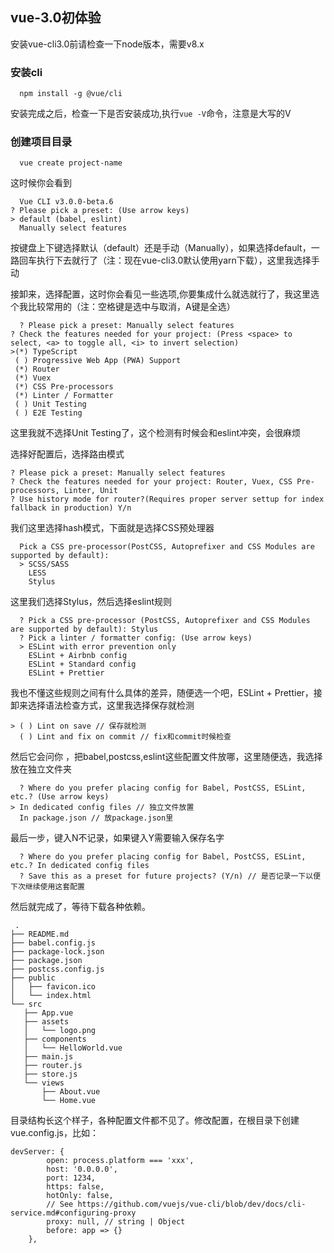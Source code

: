 ## vue-3.0初体验

安装vue-cli3.0前请检查一下node版本，需要v8.x

### 安装cli

```shell
  npm install -g @vue/cli
```

安装完成之后，检查一下是否安装成功,执行```vue -V```命令，注意是大写的V

### 创建项目目录

```
  vue create project-name
```

这时候你会看到

```
  Vue CLI v3.0.0-beta.6
? Please pick a preset: (Use arrow keys)
> default (babel, eslint)
  Manually select features
```

按键盘上下键选择默认（default）还是手动（Manually），如果选择default，一路回车执行下去就行了（注：现在vue-cli3.0默认使用yarn下载），这里我选择手动

接卸来，选择配置，这时你会看见一些选项,你要集成什么就选就行了，我这里选个我比较常用的（注：空格键是选中与取消，A键是全选）

```
  ? Please pick a preset: Manually select features
? Check the features needed for your project: (Press <space> to select, <a> to toggle all, <i> to invert selection)
>(*) TypeScript
 ( ) Progressive Web App (PWA) Support
 (*) Router
 (*) Vuex
 (*) CSS Pre-processors
 (*) Linter / Formatter
 ( ) Unit Testing
 ( ) E2E Testing
```

这里我就不选择Unit Testing了，这个检测有时候会和eslint冲突，会很麻烦

选择好配置后，选择路由模式

```
? Please pick a preset: Manually select features
? Check the features needed for your project: Router, Vuex, CSS Pre-processors, Linter, Unit
? Use history mode for router?(Requires proper server settup for index fallback in production) Y/n
```

我们这里选择hash模式，下面就是选择CSS预处理器

```
  Pick a CSS pre-processor(PostCSS, Autoprefixer and CSS Modules are supported by default):
  > SCSS/SASS
    LESS
    Stylus
 ```
  
  这里我们选择Stylus，然后选择eslint规则
  
```
  ? Pick a CSS pre-processor (PostCSS, Autoprefixer and CSS Modules are supported by default): Stylus
  ? Pick a linter / formatter config: (Use arrow keys)
  > ESLint with error prevention only
    ESLint + Airbnb config
    ESLint + Standard config
    ESLint + Prettier
```
  我也不懂这些规则之间有什么具体的差异，随便选一个吧，ESLint + Prettier，接卸来选择语法检查方式，这里我选择保存就检测
  
 ```
 > ( ) Lint on save // 保存就检测
   ( ) Lint and fix on commit // fix和commit时候检查
```

  然后它会问你 ，把babel,postcss,eslint这些配置文件放哪，这里随便选，我选择放在独立文件夹
  
```
  ? Where do you prefer placing config for Babel, PostCSS, ESLint, etc.? (Use arrow keys)
> In dedicated config files // 独立文件放置
  In package.json // 放package.json里
```

  最后一步，键入N不记录，如果键入Y需要输入保存名字

```
  ? Where do you prefer placing config for Babel, PostCSS, ESLint, etc.? In dedicated config files
  ? Save this as a preset for future projects? (Y/n) // 是否记录一下以便下次继续使用这套配置
```
  
  然后就完成了，等待下载各种依赖。
 
 ```
  .
├── README.md
├── babel.config.js
├── package-lock.json
├── package.json
├── postcss.config.js
├── public
│   ├── favicon.ico
│   └── index.html
└── src
    ├── App.vue
    ├── assets
    │   └── logo.png
    ├── components
    │   └── HelloWorld.vue
    ├── main.js
    ├── router.js
    ├── store.js
    └── views
        ├── About.vue
        └── Home.vue
```

目录结构长这个样子，各种配置文件都不见了。修改配置，在根目录下创建vue.config.js，比如：

```
devServer: {
        open: process.platform === 'xxx',
        host: '0.0.0.0',
        port: 1234,
        https: false,
        hotOnly: false,
        // See https://github.com/vuejs/vue-cli/blob/dev/docs/cli-service.md#configuring-proxy
        proxy: null, // string | Object
        before: app => {}
    },
```
